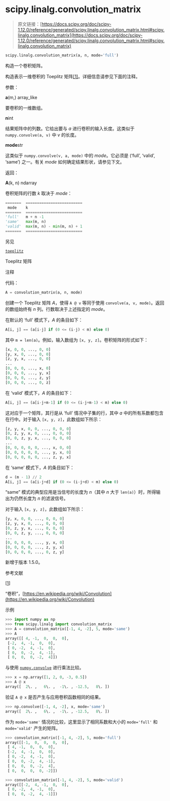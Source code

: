 # scipy.linalg.convolution_matrix

> 原文链接：[https://docs.scipy.org/doc/scipy-1.12.0/reference/generated/scipy.linalg.convolution_matrix.html#scipy.linalg.convolution_matrix](https://docs.scipy.org/doc/scipy-1.12.0/reference/generated/scipy.linalg.convolution_matrix.html#scipy.linalg.convolution_matrix)

```py
scipy.linalg.convolution_matrix(a, n, mode='full')
```

构造一个卷积矩阵。

构造表示一维卷积的 Toeplitz 矩阵[[1]](#r8b920faad2e4-1)。详细信息请参见下面的注释。

参数：

**a**(m,) array_like

要卷积的一维数组。

**n**int

结果矩阵中的列数。它给出要与 *a* 进行卷积的输入长度。这类似于 `numpy.convolve(a, v)` 中 *v* 的长度。

**mode**str

这类似于 `numpy.convolve(v, a, mode)` 中的 *mode*。它必须是 (‘full’, ‘valid’, ‘same’) 之一。有关 *mode* 如何确定结果形状，请参见下文。

返回：

**A**(k, n) ndarray

卷积矩阵的行数 *k* 取决于 *mode*：

```py
=======  =========================
 mode    k
=======  =========================
'full'   m + n -1
'same'   max(m, n)
'valid'  max(m, n) - min(m, n) + 1
=======  ========================= 
```

另见

[`toeplitz`](scipy.linalg.toeplitz.html#scipy.linalg.toeplitz "scipy.linalg.toeplitz")

Toeplitz 矩阵

注释

代码：

```py
A = convolution_matrix(a, n, mode) 
```

创建一个 Toeplitz 矩阵 *A*，使得 `A @ v` 等同于使用 `convolve(a, v, mode)`。返回的数组始终有 *n* 列。行数取决于上述指定的 *mode*。

在默认的 ‘full’ 模式下，*A* 的条目如下：

```py
A[i, j] == (a[i-j] if (0 <= (i-j) < m) else 0) 
```

其中 `m = len(a)`。例如，输入数组为 `[x, y, z]`。卷积矩阵的形式如下：

```py
[x, 0, 0, ..., 0, 0]
[y, x, 0, ..., 0, 0]
[z, y, x, ..., 0, 0]
...
[0, 0, 0, ..., x, 0]
[0, 0, 0, ..., y, x]
[0, 0, 0, ..., z, y]
[0, 0, 0, ..., 0, z] 
```

在 ‘valid’ 模式下，*A* 的条目如下：

```py
A[i, j] == (a[i-j+m-1] if (0 <= (i-j+m-1) < m) else 0) 
```

这对应于一个矩阵，其行是从 ‘full’ 情况中子集的行，其中 *a* 中的所有系数都包含在行中。对于输入 `[x, y, z]`，此数组如下所示：

```py
[z, y, x, 0, 0, ..., 0, 0, 0]
[0, z, y, x, 0, ..., 0, 0, 0]
[0, 0, z, y, x, ..., 0, 0, 0]
...
[0, 0, 0, 0, 0, ..., x, 0, 0]
[0, 0, 0, 0, 0, ..., y, x, 0]
[0, 0, 0, 0, 0, ..., z, y, x] 
```

在 ‘same’ 模式下，*A* 的条目如下：

```py
d = (m - 1) // 2
A[i, j] == (a[i-j+d] if (0 <= (i-j+d) < m) else 0) 
```

“same” 模式的典型应用是当信号的长度为 *n*（其中 *n* 大于 `len(a)`）时，所得输出为仍然长度为 *n* 的滤波信号。

对于输入 `[x, y, z]`，此数组如下所示：

```py
[y, x, 0, 0, ..., 0, 0, 0]
[z, y, x, 0, ..., 0, 0, 0]
[0, z, y, x, ..., 0, 0, 0]
[0, 0, z, y, ..., 0, 0, 0]
...
[0, 0, 0, 0, ..., y, x, 0]
[0, 0, 0, 0, ..., z, y, x]
[0, 0, 0, 0, ..., 0, z, y] 
```

新增于版本 1.5.0。

参考文献

[[1](#id1)]

“卷积”，[https://en.wikipedia.org/wiki/Convolution](https://en.wikipedia.org/wiki/Convolution)

示例

```py
>>> import numpy as np
>>> from scipy.linalg import convolution_matrix
>>> A = convolution_matrix([-1, 4, -2], 5, mode='same')
>>> A
array([[ 4, -1,  0,  0,  0],
 [-2,  4, -1,  0,  0],
 [ 0, -2,  4, -1,  0],
 [ 0,  0, -2,  4, -1],
 [ 0,  0,  0, -2,  4]]) 
```

与使用 [`numpy.convolve`](https://numpy.org/devdocs/reference/generated/numpy.convolve.html#numpy.convolve "(在 NumPy v2.0.dev0 中)") 进行乘法比较。

```py
>>> x = np.array([1, 2, 0, -3, 0.5])
>>> A @ x
array([  2\. ,   6\. ,  -1\. , -12.5,   8\. ]) 
```

验证 `A @ x` 是否产生与应用卷积函数相同的结果。

```py
>>> np.convolve([-1, 4, -2], x, mode='same')
array([  2\. ,   6\. ,  -1\. , -12.5,   8\. ]) 
```

作为 `mode='same'` 情况的比较，这里显示了相同系数和大小的 `mode='full'` 和 `mode='valid'` 产生的矩阵。

```py
>>> convolution_matrix([-1, 4, -2], 5, mode='full')
array([[-1,  0,  0,  0,  0],
 [ 4, -1,  0,  0,  0],
 [-2,  4, -1,  0,  0],
 [ 0, -2,  4, -1,  0],
 [ 0,  0, -2,  4, -1],
 [ 0,  0,  0, -2,  4],
 [ 0,  0,  0,  0, -2]]) 
```

```py
>>> convolution_matrix([-1, 4, -2], 5, mode='valid')
array([[-2,  4, -1,  0,  0],
 [ 0, -2,  4, -1,  0],
 [ 0,  0, -2,  4, -1]]) 
```
